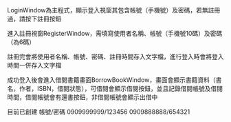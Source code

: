 LoginWindow為主程式，顯示登入視窗其包含帳號（手機號）及密碼，若無註冊過，請按下註冊按鈕

進入註冊視窗RegisterWindow，需填寫使用者名稱、帳號（手機號10碼）及密碼（為6碼）

註冊完會將使用者名稱、帳號、密碼、註冊時間存入文字檔，進行登入時會將登入時間一併存入文字檔

成功登入後會進入借閱書籍畫面BorrowBookWindow，畫面會顯示書籍資料（書名，作者，ISBN，借閱狀態），可借閱會顯示借閱按鈕，並且記錄借閱帳號及借閱時間，借閱帳號會有還書按鈕，非借閱帳號會顯示出借中

目前已創建 帳號/密碼
0909999999/123456
0909888888/654321
